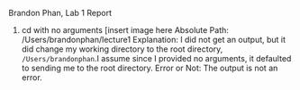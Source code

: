 Brandon Phan, Lab 1 Report

1) cd with no arguments
[insert image here
Absolute Path: /Users/brandonphan/lecture1
Explanation: I did not get an output, but it did change my working directory to the root directory, `/Users/brandonphan`.I assume since I provided no arguments, it defaulted to sending me to the root directory.
Error or Not: The output is not an error. 

